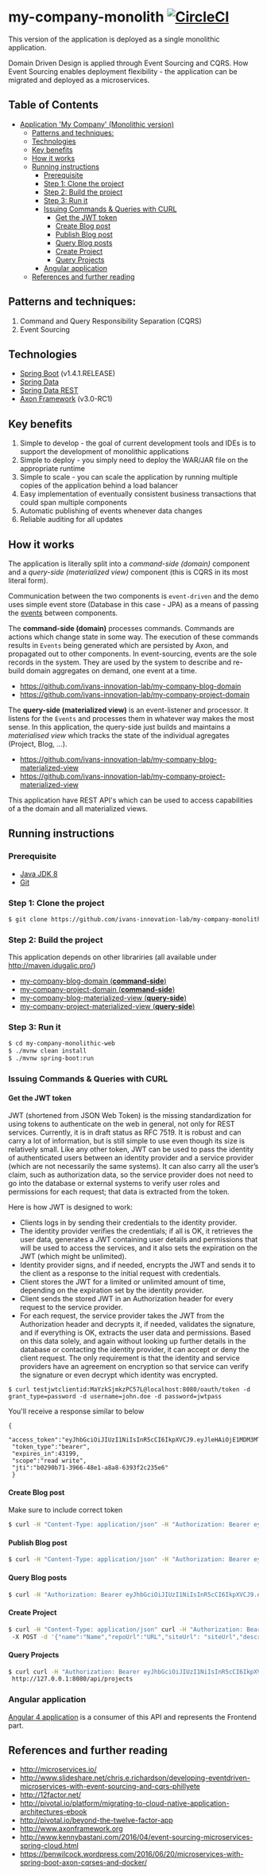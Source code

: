 # my-company-monolith [![CircleCI](https://circleci.com/gh/ivans-innovation-lab/my-company-monolith.svg?style=svg)](https://circleci.com/gh/ivans-innovation-lab/my-company-monolith)
This version of the application is deployed as a single monolithic application. 

Domain Driven Design is applied through Event Sourcing and CQRS. How Event Sourcing enables deployment flexibility - the application can be migrated and deployed as a microservices.

## Table of Contents

   * [Application 'My Company' (Monolithic version)](#application-my-company-monolithic-version)
      * [Patterns and techniques:](#patterns-and-techniques)
      * [Technologies](#technologies)
      * [Key benefits](#key-benefits)
      * [How it works](#how-it-works)
      * [Running instructions](#running-instructions)
         * [Prerequisite](#prerequisite)
         * [Step 1: Clone the project](#step-1-clone-the-project)
         * [Step 2: Build the project](#step-2-build-the-project)
         * [Step 3: Run it](#step-3-run-it)
         * [Issuing Commands &amp; Queries with CURL](#issuing-commands--queries-with-curl)
            * [Get the JWT token ](#get-the-jwt-token )
            * [Create Blog post](#create-blog-post)
            * [Publish Blog post](#publish-blog-post)
            * [Query Blog posts](#query-blog-posts)
            * [Create Project](#create-project)
            * [Query Projects](#query-projects)
         * [Angular application](#angular-application)
      * [References and further reading](#references-and-further-reading)


## Patterns and techniques:

1. Command and Query Responsibility Separation (CQRS)
2. Event Sourcing

## Technologies

- [Spring Boot](http://projects.spring.io/spring-boot/) (v1.4.1.RELEASE)
- [Spring Data](http://projects.spring.io/spring-data/)
- [Spring Data REST](http://projects.spring.io/spring-data-rest/)
- [Axon Framework](http://www.axonframework.org/) (v3.0-RC1)


## Key benefits
1. Simple to develop - the goal of current development tools and IDEs is to support the development of monolithic applications
2. Simple to deploy - you simply need to deploy the WAR/JAR file on the appropriate runtime
3. Simple to scale - you can scale the application by running multiple copies of the application behind a load balancer
4. Easy implementation of eventually consistent business transactions that could span multiple components
5. Automatic publishing of events whenever data changes
6. Reliable auditing for all updates

## How it works

The application is literally split into a *command-side (domain)* component and a *query-side (materialized view)* component (this is CQRS in its most literal form).

Communication between the two components is `event-driven` and the demo uses simple event store (Database in this case - JPA) as a means of passing the [events](https://github.com/ivans-innovation-lab/my-company-common) between components.

The **command-side (domain)** processes commands. Commands are actions which change state in some way. The execution of these commands results in `Events` being generated which are persisted by Axon, and propagated out to other components. In event-sourcing, events are the sole records in the system. They are used by the system to describe and re-build domain aggregates on demand, one event at a time.

- https://github.com/ivans-innovation-lab/my-company-blog-domain
- https://github.com/ivans-innovation-lab/my-company-project-domain

The **query-side (materialized view)** is an event-listener and processor. It listens for the `Events` and processes them in whatever way makes the most sense. In this application, the query-side just builds and maintains a *materialised view* which tracks the state of the individual agregates (Project, Blog, ...).

- https://github.com/ivans-innovation-lab/my-company-blog-materialized-view
- https://github.com/ivans-innovation-lab/my-company-project-materialized-view

This application have REST API's which can be used to access capabilities of a the domain and all materialized views.


## Running instructions

### Prerequisite

- [Java JDK 8](http://www.oracle.com/technetwork/java/javase/downloads/jdk8-downloads-2133151.html)
- [Git](https://git-scm.com/) 

### Step 1: Clone the project

```bash
$ git clone https://github.com/ivans-innovation-lab/my-company-monolithic-web.git
```

### Step 2: Build the project

This application depends on other librariries (all available under http://maven.idugalic.pro/)

- [my-company-blog-domain (**command-side**)](https://github.com/ivans-innovation-lab/my-company-blog-domain.git)
- [my-company-project-domain (**command-side**)](https://github.com/ivans-innovation-lab/my-company-project-domain.git)
- [my-company-blog-materialized-view (**query-side**)](https://github.com/ivans-innovation-lab/my-company-blog-materialized-view.git)
- [my-company-project-materialized-view (**query-side**)](https://github.com/ivans-innovation-lab/my-company-project-materialized-view.git)


### Step 3: Run it

```bash
$ cd my-company-monolithic-web
$ ./mvnw clean install
$ ./mvnw spring-boot:run
```

### Issuing Commands & Queries with CURL

#### Get the JWT token 

JWT (shortened from JSON Web Token) is the missing standardization for using tokens to authenticate on the web in general, not only for REST services. Currently, it is in draft status as RFC 7519. It is robust and can carry a lot of information, but is still simple to use even though its size is relatively small. Like any other token, JWT can be used to pass the identity of authenticated users between an identity provider and a service provider (which are not necessarily the same systems). It can also carry all the user’s claim, such as authorization data, so the service provider does not need to go into the database or external systems to verify user roles and permissions for each request; that data is extracted from the token.

Here is how JWT is designed to work:

 - Clients logs in by sending their credentials to the identity provider.
 - The identity provider verifies the credentials; if all is OK, it retrieves the user data, generates a JWT containing user details and permissions that will be used to access the services, and it also sets the expiration on the JWT (which might be unlimited).
 - Identity provider signs, and if needed, encrypts the JWT and sends it to the client as a response to the initial request with credentials.
 - Client stores the JWT for a limited or unlimited amount of time, depending on the expiration set by the identity provider.
 - Client sends the stored JWT in an Authorization header for every request to the service provider.
 - For each request, the service provider takes the JWT from the Authorization header and decrypts it, if needed, validates the signature, and if everything is OK, extracts the user data and permissions. Based on this data solely, and again without looking up further details in the database or contacting the identity provider, it can accept or deny the client request. The only requirement is that the identity and service providers have an agreement on encryption so that service can verify the signature or even decrypt which identity was encrypted.

```
$ curl testjwtclientid:MaYzkSjmkzPC57L@localhost:8080/oauth/token -d grant_type=password -d username=john.doe -d password=jwtpass

```
You'll receive a response similar to below
```
{
 "access_token":"eyJhbGciOiJIUzI1NiIsInR5cCI6IkpXVCJ9.eyJleHAiOjE1MDM3MTQ2MTgsInVzZXJfbmFtZSI6ImpvaG4uZG9lIiwiYXV0aG9yaXRpZXMiOlsiU1RBTkRBUkRfVVNFUiJdLCJqdGkiOiJiMDI5MGI3MS0zOTY2LTQ4ZTEtYThhOC02MzkzZjJjMjM1ZTYiLCJjbGllbnRfaWQiOiJ0ZXN0and0Y2xpZW50aWQiLCJzY29wZSI6WyJyZWFkIiwid3JpdGUiXX0.HJLARs7Q2Fdpkl0CP5X1hV6jBtri9tkIof61w16_X7w",
 "token_type":"bearer",
 "expires_in":43199,
 "scope":"read write",
 "jti":"b0290b71-3966-48e1-a8a8-6393f2c235e6"
 }
```
#### Create Blog post

Make sure to include correct token
```bash
$ curl -H "Content-Type: application/json" -H "Authorization: Bearer eyJhbGciOiJIUzI1NiIsInR5cCI6IkpXVCJ9.eyJleHAiOjE1MDM3MTQ2MTgsInVzZXJfbmFtZSI6ImpvaG4uZG9lIiwiYXV0aG9yaXRpZXMiOlsiU1RBTkRBUkRfVVNFUiJdLCJqdGkiOiJiMDI5MGI3MS0zOTY2LTQ4ZTEtYThhOC02MzkzZjJjMjM1ZTYiLCJjbGllbnRfaWQiOiJ0ZXN0and0Y2xpZW50aWQiLCJzY29wZSI6WyJyZWFkIiwid3JpdGUiXX0.HJLARs7Q2Fdpkl0CP5X1hV6jBtri9tkIof61w16_X7w" -X POST -d '{"title":"xyz","rawContent":"xyz","publicSlug": "publicslug","draft": true,"broadcast": true,"category": "ENGINEERING", "publishAt": "2018-12-23T14:30:00+00:00"}' http://127.0.0.1:8080/api/blogpostcommands
```

#### Publish Blog post

```bash
$ curl -H "Content-Type: application/json" -H "Authorization: Bearer eyJhbGciOiJIUzI1NiIsInR5cCI6IkpXVCJ9.eyJleHAiOjE1MDM3MTQ2MTgsInVzZXJfbmFtZSI6ImpvaG4uZG9lIiwiYXV0aG9yaXRpZXMiOlsiU1RBTkRBUkRfVVNFUiJdLCJqdGkiOiJiMDI5MGI3MS0zOTY2LTQ4ZTEtYThhOC02MzkzZjJjMjM1ZTYiLCJjbGllbnRfaWQiOiJ0ZXN0and0Y2xpZW50aWQiLCJzY29wZSI6WyJyZWFkIiwid3JpdGUiXX0.HJLARs7Q2Fdpkl0CP5X1hV6jBtri9tkIof61w16_X7w" -X POST -d '{"publishAt": "2016-12-23T14:30:00+00:00"}' http://127.0.0.1:8080/api/blogpostcommands/{id}/publishcommand

```

#### Query Blog posts

```bash
$ curl -H "Authorization: Bearer eyJhbGciOiJIUzI1NiIsInR5cCI6IkpXVCJ9.eyJleHAiOjE1MDM3MTQ2MTgsInVzZXJfbmFtZSI6ImpvaG4uZG9lIiwiYXV0aG9yaXRpZXMiOlsiU1RBTkRBUkRfVVNFUiJdLCJqdGkiOiJiMDI5MGI3MS0zOTY2LTQ4ZTEtYThhOC02MzkzZjJjMjM1ZTYiLCJjbGllbnRfaWQiOiJ0ZXN0and0Y2xpZW50aWQiLCJzY29wZSI6WyJyZWFkIiwid3JpdGUiXX0.HJLARs7Q2Fdpkl0CP5X1hV6jBtri9tkIof61w16_X7w" http://127.0.0.1:8080/api/blogposts
```

#### Create Project

```bash
$ curl -H "Content-Type: application/json" curl -H "Authorization: Bearer eyJhbGciOiJIUzI1NiIsInR5cCI6IkpXVCJ9.eyJleHAiOjE1MDM3MTQ2MTgsInVzZXJfbmFtZSI6ImpvaG4uZG9lIiwiYXV0aG9yaXRpZXMiOlsiU1RBTkRBUkRfVVNFUiJdLCJqdGkiOiJiMDI5MGI3MS0zOTY2LTQ4ZTEtYThhOC02MzkzZjJjMjM1ZTYiLCJjbGllbnRfaWQiOiJ0ZXN0and0Y2xpZW50aWQiLCJzY29wZSI6WyJyZWFkIiwid3JpdGUiXX0.HJLARs7Q2Fdpkl0CP5X1hV6jBtri9tkIof61w16_X7w" http://127.0.0.1:8080/api/blogposts
 -X POST -d '{"name":"Name","repoUrl":"URL","siteUrl": "siteUrl","description": "sdfsdfsdf"}' http://127.0.0.1:8080/projectcommands

```
#### Query Projects

```bash
$ curl curl -H "Authorization: Bearer eyJhbGciOiJIUzI1NiIsInR5cCI6IkpXVCJ9.eyJleHAiOjE1MDM3MTQ2MTgsInVzZXJfbmFtZSI6ImpvaG4uZG9lIiwiYXV0aG9yaXRpZXMiOlsiU1RBTkRBUkRfVVNFUiJdLCJqdGkiOiJiMDI5MGI3MS0zOTY2LTQ4ZTEtYThhOC02MzkzZjJjMjM1ZTYiLCJjbGllbnRfaWQiOiJ0ZXN0and0Y2xpZW50aWQiLCJzY29wZSI6WyJyZWFkIiwid3JpdGUiXX0.HJLARs7Q2Fdpkl0CP5X1hV6jBtri9tkIof61w16_X7w" http://127.0.0.1:8080/api/blogposts
 http://127.0.0.1:8080/api/projects
```


### Angular application
[Angular 4 application](https://github.com/ivans-innovation-lab/my-company-angular-fe) is a consumer of this API and represents the Frontend part.

## References and further reading

  * http://microservices.io/
  * http://www.slideshare.net/chris.e.richardson/developing-eventdriven-microservices-with-event-sourcing-and-cqrs-phillyete
  * http://12factor.net/
  * http://pivotal.io/platform/migrating-to-cloud-native-application-architectures-ebook
  * http://pivotal.io/beyond-the-twelve-factor-app
  * http://www.axonframework.org
  * http://www.kennybastani.com/2016/04/event-sourcing-microservices-spring-cloud.html
  * https://benwilcock.wordpress.com/2016/06/20/microservices-with-spring-boot-axon-cqrses-and-docker/
  


